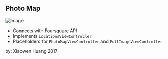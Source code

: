 ## Photo Map
![Image](http://i.imgur.com/HjgsBcY.gif)

- Connects with Foursquare API
- Implements `LocationsViewController`
- Placeholders for `PhotoMapViewController` and `FullImageViewController`

by: Xiaowen Huang 
2017
